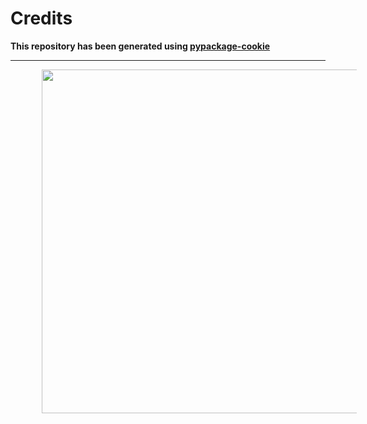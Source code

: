 # Credits

**This repository has been generated using [pypackage-cookie](https://github.com/alvarobartt/pypackage-cookie)**

---

<p align="center"><img src="https://i.ibb.co/zhFrbZm/made-with-love.png" width="550" hspace="50"/></p>